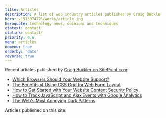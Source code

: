 ```yaml
---
title: Articles
description: A list of web industry articles published by Craig Buckler on the OptimalWorks website.
hero: v1513974725/works/article.jpg
heroquote: technology news, opinions and techniques
ctatext: contact
ctalink: contact/
priority: 0.6
menu: articles
nomenu: true
orderby: 'date'
reverse: true
---
```


Recent articles published by [Craig Buckler on SitePoint.com](https://www.sitepoint.com/author/craig-buckler/?aref=cbuckler):

* [Which Browsers Should Your Website Support?](https://www.sitepoint.com/browsers-website-support/?aref=cbuckler)
* [The Benefits of Using CSS Grid for Web Form Layout](https://www.sitepoint.com/css-grid-web-form-layout/?aref=cbuckler)
* [How to Get Started with Your Website Content Security Policy](https://www.sitepoint.com/content-security-policy-getting-started/?aref=cbuckler)
* [How to Track JavaScript and Ajax Events with Google Analytics](https://www.sitepoint.com/google-analytics-track-javascript-ajax-events/?aref=cbuckler)
* [The Web's Most Annoying Dark Patterns](https://www.sitepoint.com/annoying-web-dark-patterns/?aref=cbuckler)

Articles published on this site:
